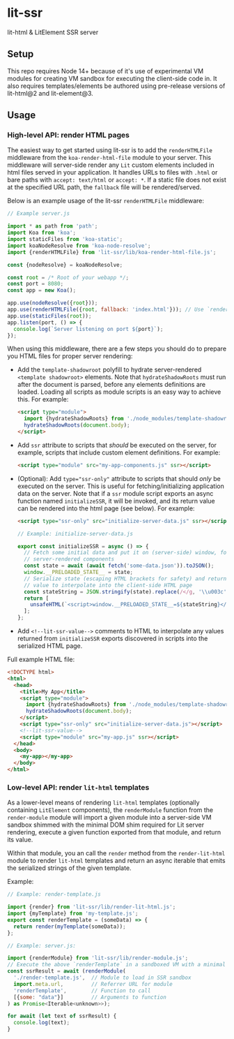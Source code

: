 # lit-ssr

lit-html & LitElement SSR server

## Setup

This repo requires Node 14+ because of it's use of experimental VM modules for
creating VM sandbox for executing the client-side code in. It also requires
templates/elements be authored using pre-release versions of lit-html@2 and
lit-element@3.

## Usage

### High-level API: render HTML pages

The easiest way to get started using lit-ssr is to add the `renderHTMLFile`
middleware from the `koa-render-html-file` module to your server. This
middleware will server-side render any `Lit` custom elements included in html
files served in your application. It handles URLs to files with `.html` or bare
paths with `accept: text/html` or `accept: *`. If a static file does not exist
at the specified URL path, the `fallback` file will be rendered/served.

Below is an example usage of the lit-ssr `renderHTMLFile` middleware:

```js
// Example server.js

import * as path from 'path';
import Koa from 'koa';
import staticFiles from 'koa-static';
import koaNodeResolve from 'koa-node-resolve';
import {renderHTMLFile} from 'lit-ssr/lib/koa-render-html-file.js';

const {nodeResolve} = koaNodeResolve;

const root = /* Root of your webapp */;
const port = 8080;
const app = new Koa();

app.use(nodeResolve({root}));
app.use(renderHTMLFile({root, fallback: 'index.html'})); // Use `renderHTMLFile` plugin
app.use(staticFiles(root));
app.listen(port, () => {
  console.log(`Server listening on port ${port}`);
});
```

When using this middleware, there are a few steps you should do to prepare you
HTML files for proper server rendering:

- Add the `template-shadowroot` polyfill to hydrate server-rendered
  `<template shadowroot>` elements. Note that `hydrateShadowRoots` must run
  after the document is parsed, before any elements definitions are loaded.
  Loading all scripts as module scripts is an easy way to achieve this.
  For example:
  ```html
  <script type="module">
    import {hydrateShadowRoots} from './node_modules/template-shadowroot/template-shadowroot.js';
    hydrateShadowRoots(document.body);
  </script>
  ```
- Add `ssr` attribute to scripts that _should_ be executed on the server, for
  example, scripts that include custom element definitions. For example:
  ```html
  <script type="module" src="my-app-components.js" ssr></script>
  ```
- (Optional): Add `type="ssr-only"` attribute to scripts that should _only_ be
  executed on the server. This is useful for fetching/initializing application
  data on the server. Note that if a `ssr` module script exports an async
  function named `initializeSSR`, it will be invoked, and its return value can
  be rendered into the html page (see below). For example:

  ```html
  <script type="ssr-only" src="initialize-server-data.js" ssr></script>
  ```

  ```js
  // Example: initialize-server-data.js

  export const initializeSSR = async () => {
    // Fetch some initial data and put it on (server-side) window, for use by
    // server-rendered components
    const state = await (await fetch('some-data.json')).toJSON();
    window.__PRELOADED_STATE__ = state;
    // Serialize state (escaping HTML brackets for safety) and return as a Lit
    // value to interpolate into the client-side HTML page
    const stateString = JSON.stringify(state).replace(/</g, '\\u003c');
    return [
      unsafeHTML(`<script>window.__PRELOADED_STATE__=${stateString}</script>`),
    ];
  };
  ```

- Add `<!--lit-ssr-value-->` comments to HTML to interpolate any values returned
  from `initializeSSR` exports discovered in scripts into the serialized HTML
  page.

Full example HTML file:

```html
<!DOCTYPE html>
<html>
  <head>
    <title>My App</title>
    <script type="module">
      import {hydrateShadowRoots} from './node_modules/template-shadowroot/template-shadowroot.js';
      hydrateShadowRoots(document.body);
    </script>
    <script type="ssr-only" src="initialize-server-data.js"></script>
    <!--lit-ssr-value-->
    <script type="module" src="my-app.js" ssr></script>
  </head>
  <body>
    <my-app></my-app>
  </body>
</html>
```

### Low-level API: render `lit-html` templates

As a lower-level means of rendering `lit-html` templates (optionally containing
`LitElement` components), the `renderModule` function from the
`render-module` module will import a given module into a server-side VM
sandbox shimmed with the minimal DOM shim required for Lit server rendering,
execute a given function exported from that module, and return its value.

Within that module, you an call the `render` method from the
`render-lit-html` module to render `lit-html` templates and return an async
iterable that emits the serialized strings of the given template.

Example:

```js
// Example: render-template.js

import {render} from 'lit-ssr/lib/render-lit-html.js';
import {myTemplate} from 'my-template.js';
export const renderTemplate = (someData) => {
  return render(myTemplate(someData));
};
```

```js
// Example: server.js:

import {renderModule} from 'lit-ssr/lib/render-module.js';
// Execute the above `renderTemplate` in a sandboxed VM with a minimal DOM shim
const ssrResult = await (renderModule(
  './render-template.js',  // Module to load in SSR sandbox
  import.meta.url,         // Referrer URL for module
  'renderTemplate',        // Function to call
  [{some: "data"}]         // Arguments to function
) as Promise<Iterable<unknown>>);

for await (let text of ssrResult) {
  console.log(text);
}
```
